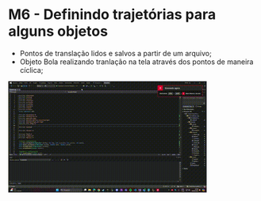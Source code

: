 # M6 - Definindo trajetórias para alguns objetos

- Pontos de translação lidos e salvos a partir de um arquivo;
- Objeto Bola realizando tranlação na tela através dos pontos de maneira cíclica;

![gif](/CGCCHibrido-main/CGCCHibrido-main/Modulo6/imagens/Trajetoria_bola.gif)

